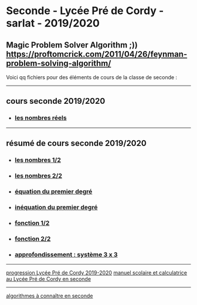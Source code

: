 # Seconde - Lycée Pré de Cordy - sarlat - 2019/2020

Magic Problem Solver Algorithm ;)) https://proftomcrick.com/2011/04/26/feynman-problem-solving-algorithm/
---------------------------------------------------------------------------------------------------------------------------

Voici qq fichiers pour des éléments de cours de la classe de seconde :

-----------------------------------------------------------------------------------------------------------------------------
## <a name="cours"></a> cours seconde 2019/2020
* ### [les nombres réels]()

-----------------------------------------------------------------------------------------------------------------------------
## <a name="resume"></a> résumé de cours seconde 2019/2020
* ### [les nombres 1/2](https://www.lyceedadultes.fr/sitepedagogique/documents/math/math2S/01_les_nombres/schema_fractions.pdf)
* ### [les nombres 2/2](https://www.lyceedadultes.fr/sitepedagogique/documents/math/math2S/01_les_nombres/schema_ens_nbres.pdf)
* ### [équation du premier degré](https://www.lyceedadultes.fr/sitepedagogique/documents/math/math2S/02_equations_premier_degre/schema_eq_1_degre.pdf)
* ### [inéquation du premier degré](https://www.lyceedadultes.fr/sitepedagogique/documents/math/math2S/03_inequation_premier_degre/schema_ineq_1_degre.pdf)
* ### [fonction 1/2](https://www.lyceedadultes.fr/sitepedagogique/documents/math/math2S/04_fonctions_lineaire_affine/schema_fctn_res_graph.pdf)
* ### [fonction 2/2](https://www.lyceedadultes.fr/sitepedagogique/documents/math/math2S/05_fonctions_carrees_inverses/schema_autres_fctn.pdf)
* ### [approfondissement : système 3 x 3](https://www.lyceedadultes.fr/sitepedagogique/documents/math/mathTermSspe/04_matrices_et_suites/04_cours_algorithme_systeme_3_3.pdf)




-----------------------------------------------------------------------------------------------------------------------------
[progression Lycée Pré de Cordy 2019-2020](https://github.com/Math13Net/seconde/blob/master/progression_seconde)
[manuel scolaire et calculatrice au Lycée Pré de Cordy en seconde](http://lycee-predecordy-sarlat.com/wp-content/uploads/2019/08/2nde.pdf)

---------------------------------------------------------------------------------------------------------------------------
[algorithmes à connaître en seconde](https://github.com/Math13Net/seconde/blob/master/algorithms)
